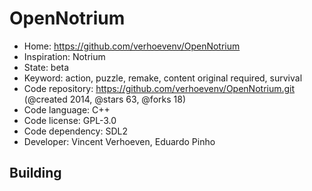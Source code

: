 # OpenNotrium

- Home: https://github.com/verhoevenv/OpenNotrium
- Inspiration: Notrium
- State: beta
- Keyword: action, puzzle, remake, content original required, survival
- Code repository: https://github.com/verhoevenv/OpenNotrium.git (@created 2014, @stars 63, @forks 18)
- Code language: C++
- Code license: GPL-3.0
- Code dependency: SDL2
- Developer: Vincent Verhoeven, Eduardo Pinho

## Building
